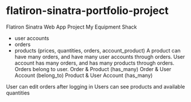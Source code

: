 # flatiron-sinatra-portfolio-project
Flatiron Sinatra Web App Project
My Equipment Shack
 - user accounts
 - orders
 - products (prices, quantities, orders, account_product)
 A product can have many orders, and have many user accounts through orders.
 User account has many orders, and has many products through orders.
 Orders belong to user.
 Order & Product (has_many)
 Order & User Account (belong_to)
 Product & User Account (has_many)

 User can edit orders after logging in
 Users can see products and available quantities
